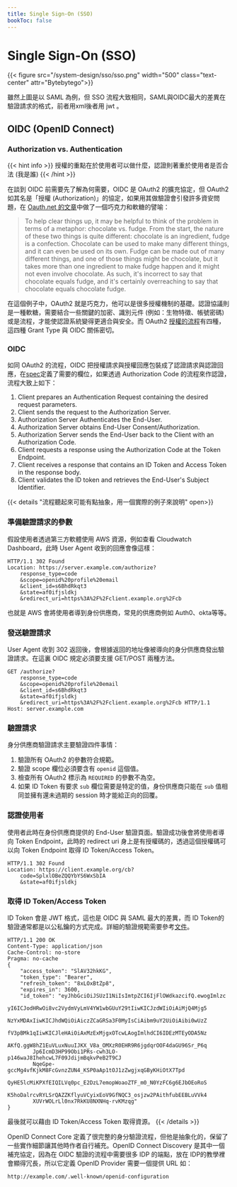```yaml
---
title: Single Sign-On (SSO)
bookToc: false
---
```



# Single Sign-On (SSO)

{{< figure src="/system-design/sso/sso.png" width="500" class="text-center" attr="Bytebytego">}}


雖然上圖是以 SAML 為例，但 SSO 流程大致相同，SAML與OIDC最大的差異在驗證請求的格式，前者用xml後者用 jwt 。

## OIDC (OpenID Connect)

### Authorization vs. Authentication

{{< hint info >}}
授權的重點在於使用者可以做什麼，認證則著重於使用者是否合法 (我是誰)
{{< /hint >}}

在談到 OIDC 前需要先了解為何需要，OIDC 是 OAuth2 的擴充協定，但 OAuth2 如其名是「授權 (Authorization)」的協定，如果用其做驗證會引發許多資安問題，在 [Oauth.net 的文章](https://oauth.net/articles/authentication/#chocolate-vs-fudge)中做了一個巧克力和軟糖的譬喻：

>To help clear things up, it may be helpful to think of the problem in terms of a metaphor: chocolate vs. fudge. From the start, the nature of these two things is quite different: chocolate is an ingredient, fudge is a confection. Chocolate can be used to make many different things, and it can even be used on its own. Fudge can be made out of many different things, and one of those things might be chocolate, but it takes more than one ingredient to make fudge happen and it might not even involve chocolate. As such, it's incorrect to say that chocolate equals fudge, and it's certainly overreaching to say that chocolate equals chocolate fudge.



在這個例子中，OAuth2 就是巧克力，他可以是很多授權機制的基礎。認證協議則是一種軟糖，需要結合一些關鍵的加密、識別元件 (例如：生物特徵、帳號密碼)或是流程，才能使認證系統變得更適合與安全。而 OAuth2 [授權的流程](https://datatracker.ietf.org/doc/html/rfc6749#section-1.2)有四種，這四種 Grant Type 與 OIDC 關係密切。


### OIDC

如同 OAuth2 的流程，OIDC 把授權請求與授權回應包裝成了認證請求與認證回應，在[spec](https://openid.net/specs/openid-connect-core-1_0.html#AuthRequest)定義了需要的欄位，如果透過 Authorization Code 的流程來作認證，流程大致上如下：

1. Client prepares an Authentication Request containing the desired request parameters.
2. Client sends the request to the Authorization Server.
3. Authorization Server Authenticates the End-User.
4. Authorization Server obtains End-User Consent/Authorization.
5. Authorization Server sends the End-User back to the Client with an Authorization Code.
6. Client requests a response using the Authorization Code at the Token Endpoint.
7. Client receives a response that contains an ID Token and Access Token in the response body.
8. Client validates the ID token and retrieves the End-User's Subject Identifier.


{{< details "流程聽起來可能有點抽象，用一個實際的例子來說明" open>}}
### **準備驗證請求的參數**

假設使用者透過第三方軟體使用 AWS 資源，例如查看 Cloudwatch Dashboard，此時 User Agent 收到的回應會像這樣：
```
HTTP/1.1 302 Found
Location: https://server.example.com/authorize?
    response_type=code
    &scope=openid%20profile%20email
    &client_id=s6BhdRkqt3
    &state=af0ifjsldkj
    &redirect_uri=https%3A%2F%2Fclient.example.org%2Fcb
```
也就是 AWS 會將使用者導到身份供應商，常見的供應商例如 Auth0、okta等等。

### **發送驗證請求**
User Agent 收到 302 返回後，會根據返回的地址像被導向的身分供應商發出驗證請求。在這裏 OIDC 規定必須要支援 GET/POST 兩種方法。
```
GET /authorize?
    response_type=code
    &scope=openid%20profile%20email
    &client_id=s6BhdRkqt3
    &state=af0ifjsldkj
    &redirect_uri=https%3A%2F%2Fclient.example.org%2Fcb HTTP/1.1
Host: server.example.com
```

### **驗證請求**
身分供應商驗證請求主要驗證四件事情：
1. 驗證所有 OAuth2 的參數符合規範。
2. 驗證 scope 欄位必須要含有 `openid` 這個值。
3. 檢查所有 OAuth2 標示為 `REQUIRED` 的參數不為空。
4. 如果 ID Token 有要求 `sub` 欄位需要是特定的值，身份供應商只能在 `sub` 值相同並擁有還未過期的 session 時才能給正向的回覆。

### **認證使用者**
使用者此時在身份供應商提供的 End-User 驗證頁面。驗證成功後會將使用者導向 Token Endpoint，此時的 redirect uri 身上是有授權碼的，透過這個授權碼可以向 Token Endpoint 取得 ID Token/Access Token。

```
HTTP/1.1 302 Found
Location: https://client.example.org/cb?
    code=SplxlOBeZQQYbYS6WxSbIA
    &state=af0ifjsldkj
```

### **取得 ID Token/Access Token**
ID Token 會是 JWT 格式，這也是 OIDC 與 SAML 最大的差異，而 ID Token的驗證通常都是以公私鑰的方式完成。詳細的驗證規範需要參考[文件](https://openid.net/specs/openid-connect-core-1_0.html#IDTokenValidation)。
```
HTTP/1.1 200 OK
Content-Type: application/json
Cache-Control: no-store
Pragma: no-cache
{
    "access_token": "SlAV32hkKG",
    "token_type": "Bearer",
    "refresh_token": "8xLOxBtZp8",
    "expires_in": 3600,
    "id_token": "eyJhbGciOiJSUzI1NiIsImtpZCI6IjFlOWdkazcifQ.ewogImlzc
        yI6ICJodHRwOi8vc2VydmVyLmV4YW1wbGUuY29tIiwKICJzdWIiOiAiMjQ4Mjg5
        NzYxMDAxIiwKICJhdWQiOiAiczZCaGRSa3F0MyIsCiAibm9uY2UiOiAibi0wUzZ
        fV3pBMk1qIiwKICJleHAiOiAxMzExMjgxOTcwLAogImlhdCI6IDEzMTEyODA5Nz
        AKfQ.ggW8hZ1EuVLuxNuuIJKX_V8a_OMXzR0EHR9R6jgdqrOOF4daGU96Sr_P6q
        Jp6IcmD3HP99Obi1PRs-cwh3LO-p146waJ8IhehcwL7F09JdijmBqkvPeB2T9CJ
        NqeGpe-gccMg4vfKjkM8FcGvnzZUN4_KSP0aAp1tOJ1zZwgjxqGByKHiOtX7Tpd
        QyHE5lcMiKPXfEIQILVq0pc_E2DzL7emopWoaoZTF_m0_N0YzFC6g6EJbOEoRoS
        K5hoDalrcvRYLSrQAZZKflyuVCyixEoV9GfNQC3_osjzw2PAithfubEEBLuVVk4
        XUVrWOLrLl0nx7RkKU8NXNHq-rvKMzqg"
}
```
最後就可以藉由 ID Token/Access Token 取得資源。
{{< /details >}}


OpenID Connect Core 定義了很完整的身分驗證流程，但他是抽象化的，保留了一些實作細節讓其他時作者自行補充。OpenID Connect Discovery 是其中一個補充協定，因為在 OIDC 驗證的流程中需要很多 IDP 的端點，放在 IDP的教學裡會顯得冗長，所以它定義 OpenID Provider 需要一個提供 URL 如：
```
http://example.com/.well-known/openid-configuration
```
